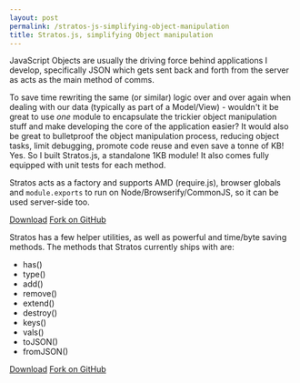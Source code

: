 ```yaml
---
layout: post
permalink: /stratos-js-simplifying-object-manipulation
title: Stratos.js, simplifying Object manipulation
---
```


JavaScript Objects are usually the driving force behind applications I develop, specifically JSON which gets sent back and forth from the server as acts as the main method of comms.

To save time rewriting the same (or similar) logic over and over again when dealing with our data (typically as part of a Model/View) - wouldn't it be great to use _one_ module to encapsulate the trickier object manipulation stuff and make developing the core of the application easier? It would also be great to bulletproof the object manipulation process, reducing object tasks, limit debugging, promote code reuse and even save a tonne of KB! Yes. So I built Stratos.js, a standalone 1KB module! It also comes fully equipped with unit tests for each method.

Stratos acts as a factory and supports AMD (require.js), browser globals and `module.exports` to run on Node/Browserify/CommonJS, so it can be used server-side too.

<div class="download-box">
  <a href="//github.com/toddmotto/stratos/archive/master.zip" onclick="_gaq.push(['_trackEvent', 'Click', 'Download stratos', 'Download stratos']);">Download</a>
  <a href="//github.com/toddmotto/stratos" onclick="_gaq.push(['_trackEvent', 'Click', 'Fork stratos', 'stratos Fork']);">Fork on GitHub</a>
</div>

Stratos has a few helper utilities, as well as powerful and time/byte saving methods. The methods that Stratos currently ships with are:

* has()
* type()
* add()
* remove()
* extend()
* destroy()
* keys()
* vals()
* toJSON()
* fromJSON()



<div class="download-box">
  <a href="//github.com/toddmotto/stratos/archive/master.zip" onclick="_gaq.push(['_trackEvent', 'Click', 'Download stratos', 'Download stratos']);">Download</a>
  <a href="//github.com/toddmotto/stratos" onclick="_gaq.push(['_trackEvent', 'Click', 'Fork stratos', 'stratos Fork']);">Fork on GitHub</a>
</div>
